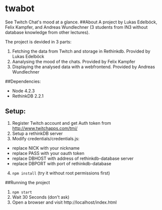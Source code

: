 # twabot

See Twitch Chat's mood at a glance.
##About
A project by Lukas Edelböck, Felix Kampfer, and Andreas Wundlechner (3 students from IN3 without database knowledge from other lectures).

The project is devided in 3 parts:

1. Fetching the data from Twitch and storage in Rethinkdb. Provided by Lukas Edelböck
1. Aanalysing the mood of the chats. Provided by Felix Kampfer
1. Displaying the analysed data with a webfrontend. Provided by Andreas Wundlechner

##Dependencies:
- Node 4.2.3
- RethinkDB 2.2.1

## Setup:
1. Register Twitch account and get Auth token from http://www.twitchapps.com/tmi/
2. Setup a rethinkDB server
2. Modify credentials/credentials.js:
  - replace NICK with your nickname
  - replace PASS with your oauth token
  - replace DBHOST with address of rethinkdb-database server
  - replace DBPORT with port of rethinkdb-database
4. `npm install` (try it without root permissions first)

##Running the project
1. `npm start` 
2. Wait 30 Seconds (don't ask)
3. Open a browser and visit http://localhost/index.html

